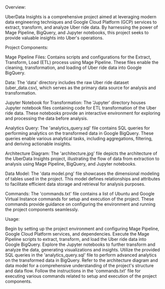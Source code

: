 Overview:

UberData Insights is a comprehensive project aimed at leveraging modern data engineering techniques and Google Cloud Platform (GCP) services to extract, transform, and analyze Uber ride data. By harnessing the power of Mage Pipeline, BigQuery, and Jupyter notebooks, this project seeks to provide valuable insights into Uber's operations.

Project Components:

Mage Pipeline Files: Contains scripts and configurations for the Extract, Transform, Load (ETL) process using Mage Pipeline. These files enable the cleaning, transformation, and loading of Uber ride data into Google BigQuery.

Data: The 'data' directory includes the raw Uber ride dataset (uber_data.csv), which serves as the primary data source for analysis and transformation.

Jupyter Notebook for Transformation: The 'Jupyter' directory houses Jupyter notebook files containing code for ETL transformation of the Uber ride data. These notebooks provide an interactive environment for exploring and processing the data before analysis.

Analytics Query: The 'analytics_query.sql' file contains SQL queries for performing analytics on the transformed data in Google BigQuery. These queries enable various analytical tasks, including aggregations, filtering, and deriving actionable insights.

Architecture Diagram: The 'architecture.jpg' file depicts the architecture of the UberData Insights project, illustrating the flow of data from extraction to analysis using Mage Pipeline, BigQuery, and Jupyter notebooks.

Data Model: The 'data model.png' file showcases the dimensional modeling of tables used in the project. This model defines relationships and attributes to facilitate efficient data storage and retrieval for analysis purposes.

Commands: The 'commands.txt' file contains a list of Ubuntu and Google Virtual Instance commands for setup and execution of the project. These commands provide guidance on configuring the environment and running the project components seamlessly.

Usage:

Begin by setting up the project environment and configuring Mage Pipeline, Google Cloud Platform services, and dependencies.
Execute the Mage Pipeline scripts to extract, transform, and load the Uber ride data into Google BigQuery.
Explore the Jupyter notebooks to further transform and analyze the data, generating visualizations and insights.
Utilize the provided SQL queries in the 'analytics_query.sql' file to perform advanced analytics on the transformed data in BigQuery.
Refer to the architecture diagram and data model for a comprehensive understanding of the project's structure and data flow.
Follow the instructions in the 'commands.txt' file for executing various commands related to setup and execution of the project components.
